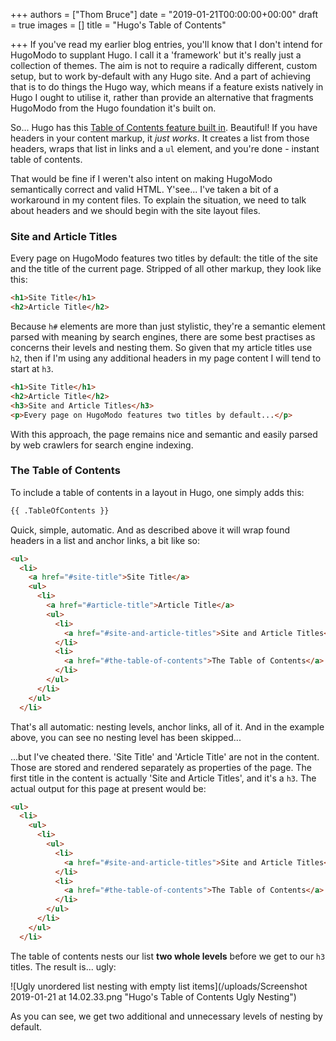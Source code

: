 +++
authors = ["Thom Bruce"]
date = "2019-01-21T00:00:00+00:00"
draft = true
images = []
title = "Hugo's Table of Contents"

+++
If you've read my earlier blog entries, you'll know that I don't intend for HugoModo to supplant Hugo. I call it a 'framework' but it's really just a collection of themes. The aim is not to require a radically different, custom setup, but to work by-default with any Hugo site. And a part of achieving that is to do things the Hugo way, which means if a feature exists natively in Hugo I ought to utilise it, rather than provide an alternative that fragments HugoModo from the Hugo foundation it's built on.

So... Hugo has this [Table of Contents feature built in](https://gohugo.io/content-management/toc/ "Hugo Table of Contents"). Beautiful! If you have headers in your content markup, it _just works_. It creates a list from those headers, wraps that list in links and a `ul` element, and you're done - instant table of contents.

That would be fine if I weren't also intent on making HugoModo semantically correct and valid HTML. Y'see... I've taken a bit of a workaround in my content files. To explain the situation, we need to talk about headers and we should begin with the site layout files.

### Site and Article Titles

Every page on HugoModo features two titles by default: the title of the site and the title of the current page. Stripped of all other markup, they look like this:

```html
<h1>Site Title</h1>
<h2>Article Title</h2>
```

Because `h#` elements are more than just stylistic, they're a semantic element parsed with meaning by search engines, there are some best practises as concerns their levels and nesting them. So given that my article titles use `h2`, then if I'm using any additional headers in my page content I will tend to start at `h3`.

```html
<h1>Site Title</h1>
<h2>Article Title</h2>
<h3>Site and Article Titles</h3>
<p>Every page on HugoModo features two titles by default...</p>
```

With this approach, the page remains nice and semantic and easily parsed by web crawlers for search engine indexing.

### The Table of Contents

To include a table of contents in a layout in Hugo, one simply adds this:

```html
{{ .TableOfContents }}
```

Quick, simple, automatic. And as described above it will wrap found headers in a list and anchor links, a bit like so:

```html
<ul>
  <li>
    <a href="#site-title">Site Title</a>
    <ul>
      <li>
        <a href="#article-title">Article Title</a>
        <ul>
          <li>
            <a href="#site-and-article-titles">Site and Article Titles</a>
          </li>
          <li>
            <a href="#the-table-of-contents">The Table of Contents</a>
          </li>
        </ul>
      </li>
    </ul>
  </li>
```

That's all automatic: nesting levels, anchor links, all of it. And in the example above, you can see no nesting level has been skipped...

...but I've cheated there. 'Site Title' and 'Article Title' are not in the content. Those are stored and rendered separately as properties of the page. The first title in the content is actually 'Site and Article Titles', and it's a `h3`. The actual output for this page at present would be:

```html
<ul>
  <li>
    <ul>
      <li>
        <ul>
          <li>
            <a href="#site-and-article-titles">Site and Article Titles</a>
          </li>
          <li>
            <a href="#the-table-of-contents">The Table of Contents</a>
          </li>
        </ul>
      </li>
    </ul>
  </li>
```

The table of contents nests our list **two whole levels** before we get to our `h3` titles. The result is... ugly:

![Ugly unordered list nesting with empty list items](/uploads/Screenshot 2019-01-21 at 14.02.33.png "Hugo's Table of Contents Ugly Nesting")

As you can see, we get two additional and unnecessary levels of nesting by default.